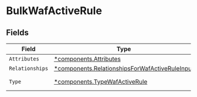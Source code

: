 # BulkWafActiveRule


## Fields

| Field                                                                                                       | Type                                                                                                        | Required                                                                                                    | Description                                                                                                 |
| ----------------------------------------------------------------------------------------------------------- | ----------------------------------------------------------------------------------------------------------- | ----------------------------------------------------------------------------------------------------------- | ----------------------------------------------------------------------------------------------------------- |
| `Attributes`                                                                                                | [*components.Attributes](../../models/shared/attributes.md)                                                 | :heavy_minus_sign:                                                                                          | N/A                                                                                                         |
| `Relationships`                                                                                             | [*components.RelationshipsForWafActiveRuleInput](../../models/shared/relationshipsforwafactiveruleinput.md) | :heavy_minus_sign:                                                                                          | N/A                                                                                                         |
| `Type`                                                                                                      | [*components.TypeWafActiveRule](../../models/shared/typewafactiverule.md)                                   | :heavy_minus_sign:                                                                                          | Resource type.                                                                                              |